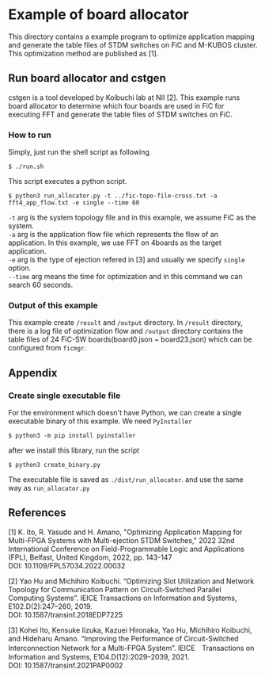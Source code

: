 # Example of board allocator

This directory contains a example program to optimize application mapping and generate the table files of STDM switches on FiC and M-KUBOS cluster.
This optimization method are published as [1].

## Run board allocator and cstgen
cstgen is a tool developed by Koibuchi lab at NII [2].
This example runs board allocator to determine which four boards are used in FiC for executing FFT and generate the table files of STDM switches on FiC.

### How to run
Simply, just run the shell script as following.

`$ ./run.sh`

This script executes a python script. 

`$ python3 run_allocator.py -t ../fic-topo-file-cross.txt -a fft4_app_flow.txt -e single --time 60`

`-t` arg is the system topology file and in this example, we assume FiC as the system. \
`-a` arg is the application flow file which represents the flow of an application.
In this example, we use FFT on 4boards as the target application.\
`-e` arg is the type of ejection refered in [3] and usually we specify `single` option.\
`--time` arg means the time for optimization and in this command we can search 60 seconds.

### Output of this example

This example create `/result` and `/output` directory.
In `/result` directory, there is a log file of optimization flow and `/output` directory contains the table files of 24 FiC-SW boards(board0.json ~ board23.json) which can be configured from `ficmgr`.

## Appendix

### Create single executable file
For the environment which doesn't have Python, we can create a single executable binary of this example.
We need `PyInstaller`
```
$ python3 -m pip install pyinstaller
```
after we install this library, run the script
```
$ python3 create_binary.py
``` 
The executable file is saved as `./dist/run_allocator`. and use the same way as `run_allocator.py`

## References
[1] K. Ito, R. Yasudo and H. Amano, "Optimizing Application Mapping for Multi-FPGA Systems with Multi-ejection STDM Switches," 2022 32nd International Conference on Field-Programmable Logic and Applications (FPL), Belfast, United Kingdom, 2022, pp. 143-147 \
DOI: 10.1109/FPL57034.2022.00032

[2] Yao Hu and Michihiro Koibuchi. “Optimizing Slot Utilization and Network Topology for Communication Pattern on Circuit-Switched Parallel Computing Systems”. IEICE Transactions on Information and Systems, E102.D(2):247–260, 2019.\
DOI: 10.1587/transinf.2018EDP7225
 
[3] Kohei Ito, Kensuke Iizuka, Kazuei Hironaka, Yao Hu, Michihiro Koibuchi, and Hideharu Amano. “Improving the Performance of Circuit-Switched Interconnection Network for a Multi-FPGA System”. IEICE　Transactions on Information and Systems, E104.D(12):2029–2039, 2021. \
DOI: 10.1587/transinf.2021PAP0002
